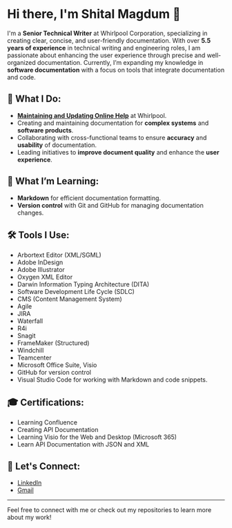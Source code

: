 # Hi there, I'm Shital Magdum 👋 

I'm a **Senior Technical Writer** at Whirlpool Corporation, specializing in creating clear, concise, and user-friendly documentation. With over **5.5 years of experience** in technical writing and engineering roles, I am passionate about enhancing the user experience through precise and well-organized documentation. Currently, I’m expanding my knowledge in **software documentation** with a focus on tools that integrate documentation and code.

## 🔧 What I Do:
- **[Maintaining and Updating Online Help](https://producthelp.whirlpool.com/)** at Whirlpool.
- Creating and maintaining documentation for **complex systems** and **software products**.
- Collaborating with cross-functional teams to ensure **accuracy** and **usability** of documentation.
- Leading initiatives to **improve document quality** and enhance the **user experience**.

## 🌱 What I’m Learning:
- **Markdown** for efficient documentation formatting.
- **Version control** with Git and GitHub for managing documentation changes.

## 🛠️ Tools I Use:
- Arbortext Editor (XML/SGML)
- Adobe InDesign
- Adobe Illustrator
- Oxygen XML Editor
- Darwin Information Typing Architecture (DITA)
- Software Development Life Cycle (SDLC)
- CMS (Content Management System)
- Agile
- JIRA
- Waterfall
- R4i
- Snagit
- FrameMaker (Structured)
- Windchill
- Teamcenter
- Microsoft Office Suite, Visio
- GitHub for version control
- Visual Studio Code for working with Markdown and code snippets.

## 🎓 Certifications:
- Learning Confluence
- Creating API Documentation
- Learning Visio for the Web and Desktop (Microsoft 365)
- Learn API Documentation with JSON and XML

## 🤝 Let's Connect:
- [LinkedIn](https://www.linkedin.com/in/shital-magdum-119826130/)
- [Gmail](mailto:magdumshital@gmail.com)

---

Feel free to connect with me or check out my repositories to learn more about my work!
